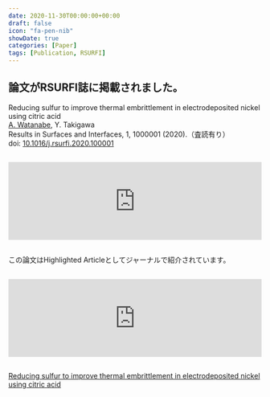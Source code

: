 ```yaml
---
date: 2020-11-30T00:00:00+00:00
draft: false
icon: "fa-pen-nib"
showDate: true
categories: [Paper]
tags: [Publication, RSURFI]
---
```


## 論文がRSURFI誌に掲載されました。

Reducing sulfur to improve thermal embrittlement in electrodeposited nickel using citric acid  
    <u>A. Watanabe</u>, Y. Takigawa  
    Results in Surfaces and Interfaces, 1, 1000001 (2020).（査読有り）  
    doi: [10.1016/j.rsurfi.2020.100001](https://doi.org/10.1016/j.rsurfi.2020.100001)

<iframe class="hatenablogcard" style="width:100%;height:155px;margin:15px 0;max-width:680px;" title="Reducing sulfur to improve thermal embrittlement in electrodeposited nickel using citric acid" src="https://hatenablog-parts.com/embed?url=https://www.sciencedirect.com/science/article/pii/S2666845920300015" frameborder="0" scrolling="no"></iframe>

この論文はHighlighted Articleとしてジャーナルで紹介されています。

<iframe class="hatenablogcard" style="width:100%;height:155px;margin:15px 0;max-width:680px;" title="Better and more attractive nickel plating" src="https://hatenablog-parts.com/embed?url=https://www.sciencedirect.com/journal/results-in-surfaces-and-interfaces/about/highlighted-articles#better-and-more-attractive-nickel-plating" frameborder="0" scrolling="no"></iframe>

<script type="text/javascript" src="//cdn.plu.mx/widget-summary.js"></script>
<a href="https://plu.mx/plum/a/?doi=10.1016%2Fj.rsurfi.2020.100001" data-orientation="vertical" data-hide-print="true" class="plumx-summary" data-site="plum" data-hide-when-empty="true">Reducing sulfur to improve thermal embrittlement in electrodeposited nickel using citric acid</a>
